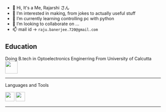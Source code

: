 - 👋 Hi, It's a Me, Rajarshi さん
- 👀 I’m interested in making, from jokes to actually useful stuff
- 🌱 I’m currently learning controlling pc with python
- 💞️ I’m looking to collaborate on ...
- 📫 mail id -> `raju.banerjee.720@gmail.com`
 ## Education 
 <p float = "left">
   Doing B.tech in
   Optoelectronics Enginerring From
   University of Calcutta
 <img src="https://user-images.githubusercontent.com/55054089/122892286-dfcde300-d362-11eb-8345-68d22f936fb3.png" width=40 height=40>
 </p>
 
 ---
 
 Languages and Tools
 
 
 
 <p float="left">
 <img src="https://user-images.githubusercontent.com/55054089/122890255-26bad900-d361-11eb-9bce-e3943f752308.png" width=30 height =30>
 <img src="https://user-images.githubusercontent.com/55054089/122890280-2ae6f680-d361-11eb-9d67-6aca2a3fc4a7.jpg" width = 30 height=30>
</p>

***
